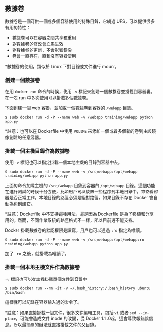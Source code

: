 ## 數據卷
數據卷是一個可供一個或多個容器使用的特殊目錄，它繞過 UFS，可以提供很多有用的特性：
* 數據卷可以在容器之間共享和重用
* 對數據卷的修改會立馬生效
* 對數據卷的更新，不會影響鏡像
* 卷會一直存在，直到沒有容器使用

*數據卷的使用，類似於 Linux 下對目錄或文件進行 mount。


### 創建一個數據卷
在用 `docker run` 命令的時候，使用 `-v` 標記來創建一個數據卷並掛載到容器裏。在一次 run 中多次使用可以掛載多個數據卷。

下面創建一個 web 容器，並加載一個數據卷到容器的 `/webapp` 目錄。
```
$ sudo docker run -d -P --name web -v /webapp training/webapp python app.py
```
*註意：也可以在 Dockerfile 中使用 `VOLUME` 來添加一個或者多個新的卷到由該鏡像創建的任意容器。

### 掛載一個主機目錄作為數據卷
使用 `-v` 標記也可以指定掛載一個本地主機的目錄到容器中去。
```
$ sudo docker run -d -P --name web -v /src/webapp:/opt/webapp training/webapp python app.py
```
上面的命令加載主機的 `/src/webapp` 目錄到容器的 `/opt/webapp`
目錄。這個功能在進行測試的時候十分方便，比如用戶可以放置一些程序到本地目錄中，來查看容器是否正常工作。本地目錄的路徑必須是絕對路徑，如果目錄不存在 Docker 會自動為你創建它。

*註意：Dockerfile 中不支持這種用法，這是因為 Dockerfile 是為了移植和分享用的。然而，不同作業系統的路徑格式不一樣，所以目前還不能支持。

Docker 掛載數據卷的默認權限是讀寫，用戶也可以通過 `:ro` 指定為唯讀。
```
$ sudo docker run -d -P --name web -v /src/webapp:/opt/webapp:ro
training/webapp python app.py
```
加了 `:ro` 之後，就掛載為唯讀了。

### 掛載一個本地主機文件作為數據卷
`-v` 標記也可以從主機掛載單個文件到容器中
```
$ sudo docker run --rm -it -v ~/.bash_history:/.bash_history ubuntu /bin/bash
```
這樣就可以記錄在容器輸入過的命令了。

*註意：如果直接掛載一個文件，很多文件編輯工具，包括 `vi` 或者 `sed --in-place`，可能會造成文件 inode 的改變，從 Docker 1.1
.0起，這會導致報錯誤信息。所以最簡單的辦法就直接掛載文件的父目錄。
